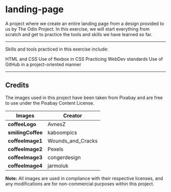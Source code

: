 # landing-page
A project where we create an entire landing page from a design provided to us by The Odin Project.
In this exercise, we will start everything from scratch and get to practice the tools and skills we have learned so far.

***************************************************************************************************
Skills and tools practiced in this exercise include:

HTML and CSS
Use of flexbox in CSS
Practicing WebDev standards
Use of GitHub in a project-oriented manner

***************************************************************************************************
## Credits

The images used in this project have been taken from Pixabay and are free to use under the Pixabay Content License.

| Images                     | Creator             |
|----------------------------|---------------------|
| **coffeeLogo**             | AvnesZ              |
| **smilingCoffee**          | kaboompics          |
| **coffeeImage1**           | Wounds_and_Cracks   |
| **coffeeImage2**           | Pexels              |
| **coffeeImage3**           | congerdesign        |
| **coffeeImage4**           | jarmoluk            |

**Note:** All images are used in compliance with their respective licenses, and any modifications are for non-commercial purposes within this project.
